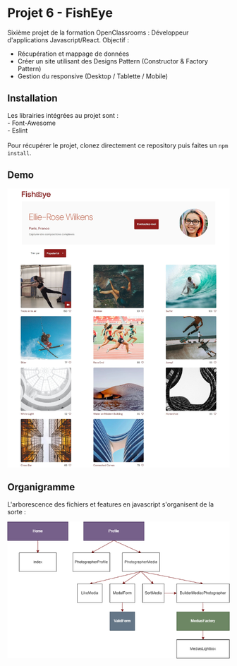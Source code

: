 # Projet 6 - FishEye

Sixième projet de la formation OpenClassrooms : Développeur d'applications Javascript/React.
Objectif : 
- Récupération et mappage de données
- Créer un site utilisant des Designs Pattern (Constructor & Factory Pattern)
- Gestion du responsive (Desktop / Tablette / Mobile)

## Installation

Les librairies intégrées au projet sont : <br />
\- Font-Awesome <br />
\- Eslint <br /> <br />
Pour récupérer le projet, clonez directement ce repository puis faites un ``` npm install ```. <br />

## Demo

<img src="./assets/demo.png" class="demo">

## Organigramme 

L'arborescence des fichiers et features en javascript s'organisent de la sorte : <br />

<img src="./project.drawio.png">
